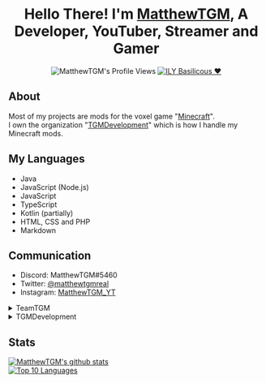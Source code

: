 <div align="center">

# Hello There! I'm [MatthewTGM](https://matthewtgm.xyz/), A Developer, YouTuber, Streamer and Gamer

![MatthewTGM's Profile Views](https://komarev.com/ghpvc/?username=MatthewTGM)
<a href="https://github.com/LowSpecCorgi"><img src="https://img.shields.io/badge/ILY-Basil-critical" alt="ILY Basilicous ❤"></a>

</div>

## About
Most of my projects are mods for the voxel game "[Minecraft](https://minecraft.net/)".\
I own the organization "[TGMDevelopment](https://github.com/TGMDevelopment)" which is how I handle my Minecraft mods.

## My Languages
- Java
- JavaScript (Node.js)
- JavaScript
- TypeScript
- Kotlin (partially)
- HTML, CSS and PHP
- Markdown

## Communication
- Discord: MatthewTGM#5460
- Twitter: [@matthewtgmreal](https://twitter.com/matthewtgmreal)
- Instagram: [MatthewTGM_YT](https://instagram.com/matthewtgm_yt)

<details>
  <summary>TeamTGM</summary>
  
- Invite [[Join here](https://discord.gg/XZ2TdQs)]\
<a href="https://discord.gg/XZ2TdQs"><img src="https://discordapp.com/api/guilds/662631480492818454/widget.png?style=banner2" alt="Discord Server"></a>

</details>

<details>
  <summary>TGMDevelopment</summary>
  
- Invite [[Join here](https://discord.gg/4uqEKDjhyj)]\
<a href="https://discord.gg/4uqEKDjhyj"><img src="https://discordapp.com/api/guilds/733546808768462908/widget.png?style=banner2" alt="Discord Server"></a>
## Projects
### Forge Mods
- Terbium
- SimpleHUD
- SkyBlockBonus
- Modern Sidebar Mod
- MultiChunk
  
### Fabric Mods
- FabricEvents
  
### Bukkit Plugins
- SpigotLib
  
### Libraries
- TGMConfig
- JsonTGM

</details>

## Stats
[![MatthewTGM's github stats](https://github-readme-stats.vercel.app/api?username=MatthewTGM)](https://github.com/anuraghazra/github-readme-stats)\
[![Top 10 Languages](https://github-readme-stats.vercel.app/api/top-langs/?username=MatthewTGM&langs_count=10)](https://github.com/anuraghazra/github-readme-stats)

